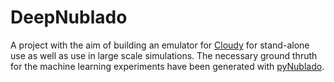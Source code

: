 # DeepNublado

A project with the aim of building an emulator for [Cloudy](https://nublado.org) for stand-alone use as well as use in large scale simulations. The necessary ground thruth for the machine learning experiments have been generated with [pyNublado](https://github.com/raulorteg/pyNublado).
